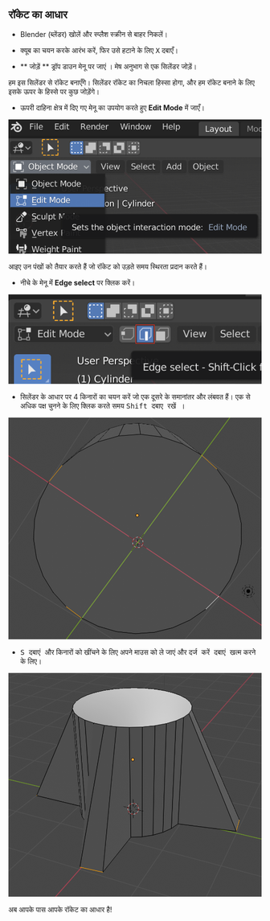 ## रॉकेट का आधार

+ Blender (ब्लेंडर) खोलें और स्प्लैश स्क्रीन से बाहर निकलें।

+ क्यूब का चयन करके आरंभ करें, फिर उसे हटाने के लिए <kbd>X</kbd> दबाएँ।

+ ** जोड़ें ** ड्रॉप डाउन मेनू पर जाएं । मेष अनुभाग से एक सिलेंडर जोड़ें।

हम इस सिलेंडर से रॉकेट बनाएँगे। सिलेंडर रॉकेट का निचला हिस्सा होगा, और हम रॉकेट बनाने के लिए इसके ऊपर के हिस्से पर कुछ जोड़ेंगे।

+ ऊपरी दाहिना क्षेत्र में दिए गए मेनू का उपयोग करते हुए **Edit Mode** में जाएँ।

![संपादन मोड](images/edit-mode.png)

आइए उन पंखों को तैयार करते हैं जो रॉकेट को उड़ते समय स्थिरता प्रदान करते हैं।

+ नीचे के मेनू में **Edge select** पर क्लिक करें।

![एज टूल](images/blender-edge-tool.png)

+ सिलेंडर के आधार पर 4 किनारों का चयन करें जो एक दूसरे के समानांतर और लंबवत हैं। एक से अधिक पक्ष चुनने के लिए क्लिक करते समय <kbd> Shift दबाए रखें </kbd> ।

![किसी एज का चयन करें](images/blender-rocket-4-edges.png)

+ <kbd> S दबाएं </kbd> और किनारों को खींचने के लिए अपने माउस को ले जाएं और <kbd> दर्ज करें दबाएं </kbd> खत्म करने के लिए।

![रॉकेट पर पंख](images/blender-rocket-fins.png)

अब आपके पास आपके रॉकेट का आधार है!